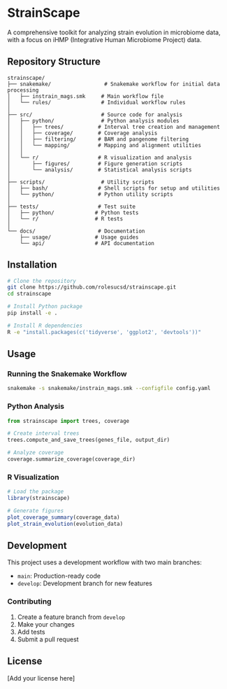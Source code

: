 # StrainScape

A comprehensive toolkit for analyzing strain evolution in microbiome data, with a focus on iHMP (Integrative Human Microbiome Project) data.

## Repository Structure

```
strainscape/
├── snakemake/                 # Snakemake workflow for initial data processing
│   ├── instrain_mags.smk     # Main workflow file
│   └── rules/                # Individual workflow rules
│
├── src/                      # Source code for analysis
│   ├── python/               # Python analysis modules
│   │   ├── trees/           # Interval tree creation and management
│   │   ├── coverage/        # Coverage analysis
│   │   ├── filtering/       # BAM and pangenome filtering
│   │   └── mapping/         # Mapping and alignment utilities
│   │
│   └── r/                   # R visualization and analysis
│       ├── figures/         # Figure generation scripts
│       └── analysis/        # Statistical analysis scripts
│
├── scripts/                  # Utility scripts
│   ├── bash/                # Shell scripts for setup and utilities
│   └── python/              # Python utility scripts
│
├── tests/                   # Test suite
│   ├── python/             # Python tests
│   └── r/                  # R tests
│
└── docs/                    # Documentation
    ├── usage/              # Usage guides
    └── api/                # API documentation
```

## Installation

```bash
# Clone the repository
git clone https://github.com/rolesucsd/strainscape.git
cd strainscape

# Install Python package
pip install -e .

# Install R dependencies
R -e "install.packages(c('tidyverse', 'ggplot2', 'devtools'))"
```

## Usage

### Running the Snakemake Workflow

```bash
snakemake -s snakemake/instrain_mags.smk --configfile config.yaml
```

### Python Analysis

```python
from strainscape import trees, coverage

# Create interval trees
trees.compute_and_save_trees(genes_file, output_dir)

# Analyze coverage
coverage.summarize_coverage(coverage_dir)
```

### R Visualization

```r
# Load the package
library(strainscape)

# Generate figures
plot_coverage_summary(coverage_data)
plot_strain_evolution(evolution_data)
```

## Development

This project uses a development workflow with two main branches:
- `main`: Production-ready code
- `develop`: Development branch for new features

### Contributing

1. Create a feature branch from `develop`
2. Make your changes
3. Add tests
4. Submit a pull request

## License

[Add your license here] 